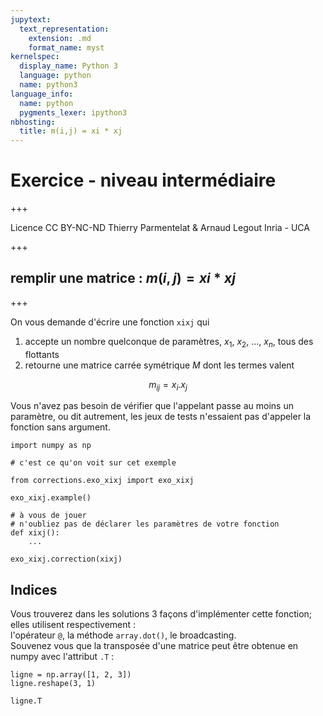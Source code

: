 ```yaml
---
jupytext:
  text_representation:
    extension: .md
    format_name: myst
kernelspec:
  display_name: Python 3
  language: python
  name: python3
language_info:
  name: python
  pygments_lexer: ipython3
nbhosting:
  title: m(i,j) = xi * xj
---
```


# Exercice - niveau intermédiaire

+++

<div class="licence">
<span>Licence CC BY-NC-ND</span>
<span>Thierry Parmentelat &amp; Arnaud Legout</span>
<span>Inria - UCA</span>
</div>

+++

## remplir une matrice : $m(i, j) = xi * xj$

+++

On vous demande d'écrire une fonction `xixj` qui 

1. accepte un nombre quelconque de paramètres, $x_1$, $x_2$, …, $x_n$, tous des flottants
1. retourne une matrice carrée symétrique $M$ dont les termes valent

$$
m_{ij} = x_i . x_j
$$

Vous n'avez pas besoin de vérifier que l'appelant passe au moins un paramètre, ou dit autrement, les jeux de tests n'essaient pas d'appeler la fonction sans argument.

```{code-cell} ipython3
import numpy as np

# c'est ce qu'on voit sur cet exemple

from corrections.exo_xixj import exo_xixj

exo_xixj.example()
```

```{code-cell} ipython3
# à vous de jouer
# n'oubliez pas de déclarer les paramètres de votre fonction
def xixj():
    ...
```

```{code-cell} ipython3
exo_xixj.correction(xixj)
```

## Indices

Vous trouverez dans les solutions 3 façons d'implémenter cette fonction; elles utilisent respectivement :  
l'opérateur `@`, la méthode `array.dot()`, le broadcasting.  
Souvenez vous que la transposée d'une matrice peut être obtenue en numpy avec l'attribut `.T` :

```{code-cell} ipython3
ligne = np.array([1, 2, 3])
ligne.reshape(3, 1)
```

```{code-cell} ipython3
ligne.T
```
